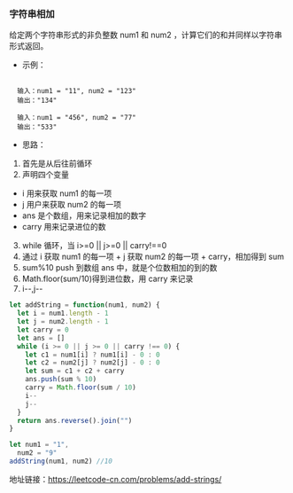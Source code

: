 ### 字符串相加

给定两个字符串形式的非负整数 num1 和 num2 ，计算它们的和并同样以字符串形式返回。

- 示例：

```

  输入：num1 = "11", num2 = "123"
  输出："134"

  输入：num1 = "456", num2 = "77"
  输出："533"
```

- 思路：

1. 首先是从后往前循环
2. 声明四个变量

- i 用来获取 num1 的每一项
- j 用户来获取 num2 的每一项
- ans 是个数组，用来记录相加的数字
- carry 用来记录进位的数

3. while 循环，当 i>=0 || j>=0 || carry!==0
4. 通过 i 获取 num1 的每一项 + j 获取 num2 的每一项 + carry，相加得到 sum
5. sum%10 push 到数组 ans 中，就是个位数相加的到的数
6. Math.floor(sum/10)得到进位数，用 carry 来记录
7. i--,j--

```js
let addString = function(num1, num2) {
  let i = num1.length - 1
  let j = num2.length - 1
  let carry = 0
  let ans = []
  while (i >= 0 || j >= 0 || carry !== 0) {
    let c1 = num1[i] ? num1[i] - 0 : 0
    let c2 = num2[j] ? num2[j] - 0 : 0
    let sum = c1 + c2 + carry
    ans.push(sum % 10)
    carry = Math.floor(sum / 10)
    i--
    j--
  }
  return ans.reverse().join("")
}

let num1 = "1",
  num2 = "9"
addString(num1, num2) //10
```

地址链接：<a href='https://leetcode-cn.com/problems/add-strings/' target='_blak'>https://leetcode-cn.com/problems/add-strings/</a>
